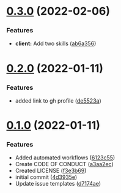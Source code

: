 # [0.3.0](https://github.com/mitheelgajare/my-portfolio/compare/v0.2.0...v0.3.0) (2022-02-06)


### Features

* **client:** Add two skills ([ab6a356](https://github.com/mitheelgajare/my-portfolio/commit/ab6a3563c314313e7ba52d8bf6ab23e710e04664))



# [0.2.0](https://github.com/mitheelgajare/my-portfolio/compare/v0.1.0...v0.2.0) (2022-01-11)


### Features

* added link to gh profile ([de5523a](https://github.com/mitheelgajare/my-portfolio/commit/de5523ae26d920c9dbfd79ecf5e40c43276fd2c3))



# [0.1.0](https://github.com/mitheelgajare/my-portfolio/compare/4d3935e4fda48c54b80723f9c8857fd2a38883c9...v0.1.0) (2022-01-11)


### Features

* Added automated workflows ([6123c55](https://github.com/mitheelgajare/my-portfolio/commit/6123c558cc5b10f3b36bbd03be0a3c89dc310c0d))
* Create CODE OF CONDUCT ([a3aa2ec](https://github.com/mitheelgajare/my-portfolio/commit/a3aa2ec7520eea48a892abc0f464915e9e76bdf4))
* Created LICENSE ([f3e3b69](https://github.com/mitheelgajare/my-portfolio/commit/f3e3b69e078d9cec61b3d95325fb1a52be273332))
* initial commit ([4d3935e](https://github.com/mitheelgajare/my-portfolio/commit/4d3935e4fda48c54b80723f9c8857fd2a38883c9))
* Update issue templates ([d7174ae](https://github.com/mitheelgajare/my-portfolio/commit/d7174ae5861d471aad5cd9fa6398a1012e86fdc8))



